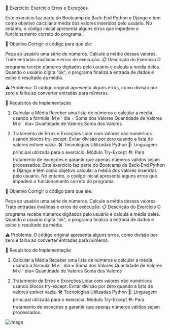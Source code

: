 🧮 Exercício: Exercício Erros e Exceções

Este exercício faz parte do Bootcamp de Back-End Python e Django e tem como objetivo calcular a média dos valores inseridos pelo usuário. No entanto, o código inicial apresenta alguns erros que impedem o funcionamento correto do programa.

🚀 Objetivo
Corrigir o código para que ele:

Peça ao usuário uma série de números.
Calcule a média desses valores.
Trate entradas inválidas e erros de execução.
📋 Descrição do Exercício
O programa recebe números digitados pelo usuário e calcula a média deles. Quando o usuário digita "ok", o programa finaliza a entrada de dados e exibe o resultado da média.

⚠️ Problema: O código original apresenta alguns erros, como divisão por zero e falha ao converter entradas para números.

🔧 Requisitos de Implementação
1. Calcular a Média
Receber uma lista de números e calcular a média usando a fórmula:
M
e
ˊ
dia
=
Soma dos Valores
Quantidade de Valores
M 
e
ˊ
 dia= 
Quantidade de Valores
Soma dos Valores
​
 
2. Tratamento de Erros e Exceções
Lidar com valores não numéricos usando blocos try-except.
Evitar divisão por zero quando a lista de valores estiver vazia.
🛠️ Tecnologias Utilizadas
Python 🐍: Linguagem principal utilizada para o exercício.
Módulo Try-Except ⛑️: Para tratamento de exceções e garantir que apenas números válidos sejam processados.
Este exercício faz parte do Bootcamp de Back-End Python e Django e tem como objetivo calcular a média dos valores inseridos pelo usuário. No entanto, o código inicial apresenta alguns erros que impedem o funcionamento correto do programa.

🚀 Objetivo
Corrigir o código para que ele:

Peça ao usuário uma série de números.
Calcule a média desses valores.
Trate entradas inválidas e erros de execução.
📋 Descrição do Exercício
O programa recebe números digitados pelo usuário e calcula a média deles. Quando o usuário digita "ok", o programa finaliza a entrada de dados e exibe o resultado da média.

⚠️ Problema: O código original apresenta alguns erros, como divisão por zero e falha ao converter entradas para números.

🔧 Requisitos de Implementação
1. Calcular a Média
Receber uma lista de números e calcular a média usando a fórmula:
M
e
ˊ
dia
=
Soma dos Valores
Quantidade de Valores
M 
e
ˊ
 dia= 
Quantidade de Valores
Soma dos Valores
​
 
2. Tratamento de Erros e Exceções
Lidar com valores não numéricos usando blocos try-except.
Evitar divisão por zero quando a lista de valores estiver vazia.
🛠️ Tecnologias Utilizadas
Python 🐍: Linguagem principal utilizada para o exercício.
Módulo Try-Except ⛑️: Para tratamento de exceções e garantir que apenas números válidos sejam processados.


![image](https://github.com/user-attachments/assets/c3d33c41-0bf8-4dda-a156-0fa5eb837e67)


